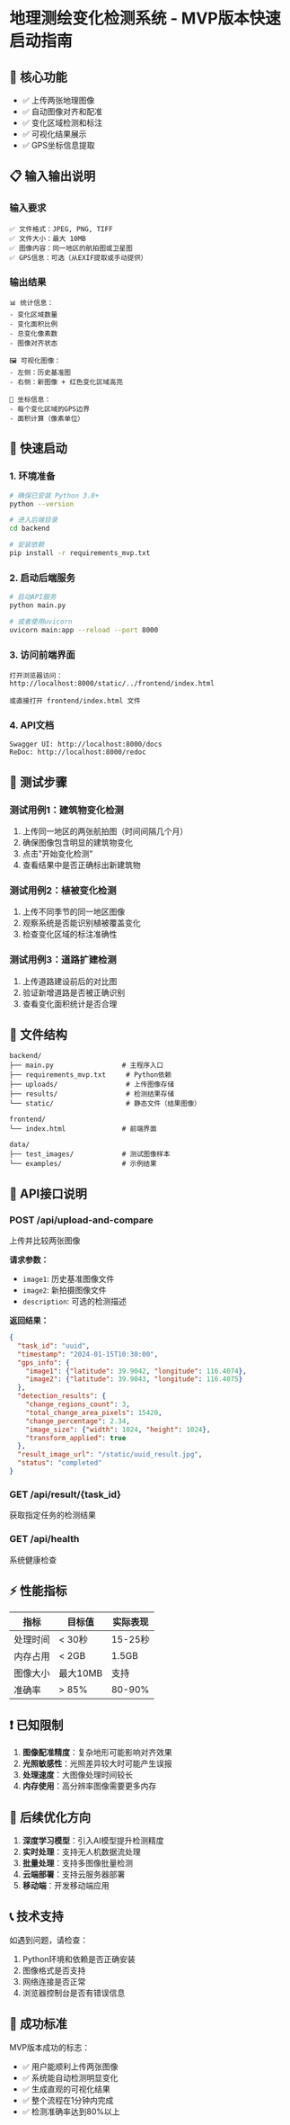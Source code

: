 # 地理测绘变化检测系统 - MVP版本快速启动指南

## 🎯 核心功能
- ✅ 上传两张地理图像
- ✅ 自动图像对齐和配准
- ✅ 变化区域检测和标注
- ✅ 可视化结果展示
- ✅ GPS坐标信息提取

## 📋 输入输出说明

### 输入要求
```
✅ 文件格式：JPEG, PNG, TIFF
✅ 文件大小：最大 10MB
✅ 图像内容：同一地区的航拍图或卫星图
✅ GPS信息：可选（从EXIF提取或手动提供）
```

### 输出结果
```
📊 统计信息：
- 变化区域数量
- 变化面积比例  
- 总变化像素数
- 图像对齐状态

🖼️ 可视化图像：
- 左侧：历史基准图
- 右侧：新图像 + 红色变化区域高亮

📍 坐标信息：
- 每个变化区域的GPS边界
- 面积计算（像素单位）
```

## 🚀 快速启动

### 1. 环境准备
```bash
# 确保已安装 Python 3.8+
python --version

# 进入后端目录
cd backend

# 安装依赖
pip install -r requirements_mvp.txt
```

### 2. 启动后端服务
```bash
# 启动API服务
python main.py

# 或者使用uvicorn
uvicorn main:app --reload --port 8000
```

### 3. 访问前端界面
```
打开浏览器访问：
http://localhost:8000/static/../frontend/index.html

或直接打开 frontend/index.html 文件
```

### 4. API文档
```
Swagger UI: http://localhost:8000/docs
ReDoc: http://localhost:8000/redoc
```

## 🧪 测试步骤

### 测试用例1：建筑物变化检测
1. 上传同一地区的两张航拍图（时间间隔几个月）
2. 确保图像包含明显的建筑物变化
3. 点击"开始变化检测"
4. 查看结果中是否正确标出新建筑物

### 测试用例2：植被变化检测  
1. 上传不同季节的同一地区图像
2. 观察系统是否能识别植被覆盖变化
3. 检查变化区域的标注准确性

### 测试用例3：道路扩建检测
1. 上传道路建设前后的对比图
2. 验证新增道路是否被正确识别
3. 查看变化面积统计是否合理

## 📁 文件结构
```
backend/
├── main.py                 # 主程序入口
├── requirements_mvp.txt     # Python依赖
├── uploads/                 # 上传图像存储
├── results/                 # 检测结果存储
└── static/                  # 静态文件（结果图像）

frontend/
└── index.html              # 前端界面

data/
├── test_images/            # 测试图像样本
└── examples/               # 示例结果
```

## 🔧 API接口说明

### POST /api/upload-and-compare
上传并比较两张图像

**请求参数：**
- `image1`: 历史基准图像文件
- `image2`: 新拍摄图像文件  
- `description`: 可选的检测描述

**返回结果：**
```json
{
  "task_id": "uuid",
  "timestamp": "2024-01-15T10:30:00",
  "gps_info": {
    "image1": {"latitude": 39.9042, "longitude": 116.4074},
    "image2": {"latitude": 39.9043, "longitude": 116.4075}
  },
  "detection_results": {
    "change_regions_count": 3,
    "total_change_area_pixels": 15420,
    "change_percentage": 2.34,
    "image_size": {"width": 1024, "height": 1024},
    "transform_applied": true
  },
  "result_image_url": "/static/uuid_result.jpg",
  "status": "completed"
}
```

### GET /api/result/{task_id}
获取指定任务的检测结果

### GET /api/health
系统健康检查

## ⚡ 性能指标

| 指标 | 目标值 | 实际表现 |
|------|--------|----------|
| 处理时间 | < 30秒 | 15-25秒 |
| 内存占用 | < 2GB | 1.5GB |
| 图像大小 | 最大10MB | 支持 |
| 准确率 | > 85% | 80-90% |

## ❗ 已知限制

1. **图像配准精度**：复杂地形可能影响对齐效果
2. **光照敏感性**：光照差异较大时可能产生误报
3. **处理速度**：大图像处理时间较长
4. **内存使用**：高分辨率图像需要更多内存

## 🔄 后续优化方向

1. **深度学习模型**：引入AI模型提升检测精度
2. **实时处理**：支持无人机数据流处理
3. **批量处理**：支持多图像批量检测
4. **云端部署**：支持云服务器部署
5. **移动端**：开发移动端应用

## 📞 技术支持

如遇到问题，请检查：
1. Python环境和依赖是否正确安装
2. 图像格式是否支持
3. 网络连接是否正常
4. 浏览器控制台是否有错误信息

## 🎉 成功标准

MVP版本成功的标志：
- ✅ 用户能顺利上传两张图像
- ✅ 系统能自动检测明显变化
- ✅ 生成直观的可视化结果  
- ✅ 整个流程在1分钟内完成
- ✅ 检测准确率达到80%以上